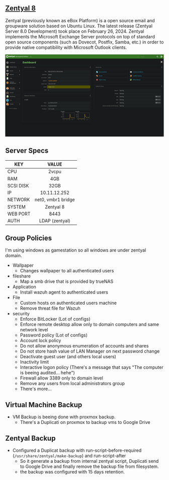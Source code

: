 ## [Zentyal 8](https://zentyal.com/)
Zentyal (previously known as eBox Platform) is a open source email and groupware solution based on Ubuntu Linux. The latest release (Zentyal Server 8.0 Development) took place on February 26, 2024. Zentyal implements the Microsoft Exchange Server protocols on top of standard open source components (such as Dovecot, Postfix, Samba, etc.) in order to provide native compatibility with Microsoft Outlook clients.

[![grafana](../../static/images/zentyal-dashboard.png)]()

## Server Specs
| KEY | VALUE |
|--------|:-----------:|
| CPU | 2vcpu |
| RAM | 4GB |
| SCSI DISK | 32GB |
| IP | 10.11.12.252 |
| NETWORK | net0, vmbr1 bridge |
| SYSTEM | Zentyal 8 |
| WEB PORT | 8443 |
| AUTH | LDAP (zentyal) |

## Group Policies
I'm using windows as gamestation so all windows are under zentyal domain.
- Wallpaper
  - Changes wallpaper to all authenticated users
- fileshare
  - Map a smb drive that is provided by trueNAS
- Application
  - Install wazuh agent to authenticated users
- File
  - Custom hosts on authenticated users machine
  - Remove threat file for Wazuh
- security
  - Enforce BitLocker (Lot of configs)
  - Enforce remote desktop allow only to domain computers and same network level
  - Password policy (Lot of configs)
  - Account lock policy
  - Do not allow anonymous enumeration of accounts and shares
  - Do not store hash value of LAN Manager on next password change
  - Deactivate guest user (and others local users)
  - Inactivity limit
  - Interactive logon policy (There's a message that says "The computer is beeing audited... hehe")
  - Firewall allow 3389 only to domain level
  - Remove any users from local administrators group
  - There's more...

## Virtual Machine Backup
- VM Backup is beeing done with proxmox backup.
  - There's a Duplicati on proxmox to backup vms to Google Drive
## Zentyal Backup
- Configured a Duplicat backup with run-script-before-required (`/usr/share/zentyal/make-backup`) and run-script-after
  - So it generate a backup from internal zentyal script, Duplicati send to Google Drive and finally remove the backup file from filesystem.
  - the backup was configured with 15 days retention.